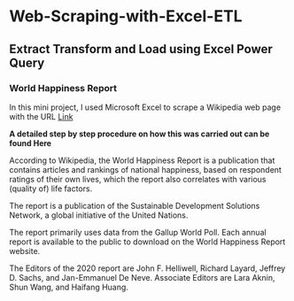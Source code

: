 # Web-Scraping-with-Excel-ETL

## **Extract Transform and Load using Excel Power Query**

### **World Happiness Report**

In this mini project, I used Microsoft Excel to scrape a Wikipedia web page with the URL [Link](https://en.wikipedia.org/wiki/World_Happiness_Report)

**A detailed step by step procedure on how this was carried out can be found Here**



According to Wikipedia, the World Happiness Report is a publication that contains articles and rankings of national happiness, based on respondent ratings of their own lives, which the report also correlates with various (quality of) life factors.

The report is a publication of the Sustainable Development Solutions Network, a global initiative of the United Nations.

The report primarily uses data from the Gallup World Poll. Each annual report is available to the public to download on the World Happiness Report website.

The Editors of the 2020 report are John F. Helliwell, Richard Layard, Jeffrey D. Sachs, and Jan-Emmanuel De Neve. Associate Editors are Lara Aknin, Shun Wang, and Haifang Huang.
